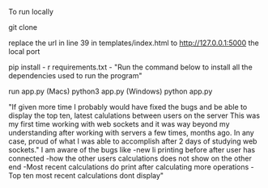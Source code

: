 To run locally 

git clone 

replace the url in line 39 in templates/index.html to http://127.0.0.1:5000 the local port

pip install - r requirements.txt - "Run the command below to install all the dependencies used to run the program"

run app.py
(Macs) python3 app.py
(Windows) python app.py

"If given more time I probably would have fixed the bugs and be able to display the top ten, latest calulations between users on the server
This was my first time working with web sockets and it was way beyond my understanding after working with servers a few times, months ago. In any case,
proud of what I was able to accomplish after 2 days of studying web sockets."
I am aware of the bugs like
-new li printing before after user has connected
-how the other users calculations does not show on the other end
-Most recent calculations do print after calculating more operations
-Top ten most recent calculations dont display"

